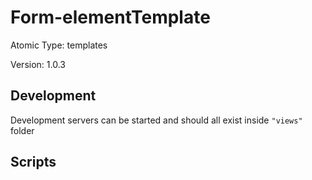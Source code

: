 # Form-elementTemplate

Atomic Type: templates

Version: 1.0.3

## Development

Development servers can be started and should all exist inside `"views"` folder

## Scripts
